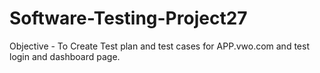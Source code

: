 # Software-Testing-Project27
Objective - To Create Test plan and test cases for APP.vwo.com and test login and dashboard page.
